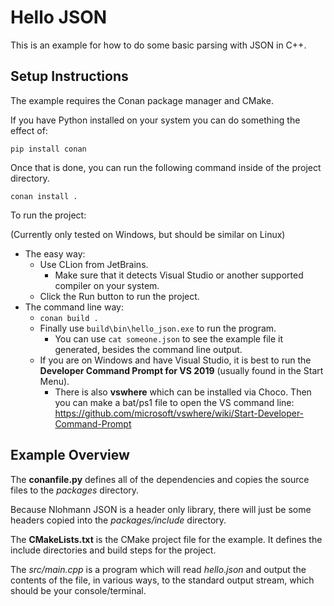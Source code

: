 # Hello JSON

This is an example for how to do some basic parsing with JSON in C++.

## Setup Instructions
The example requires the Conan package manager and CMake.

If you have Python installed on your system you can do something the effect of:

``pip install conan``

Once that is done, you can run the following command inside of the project directory.

``conan install .``

To run the project:

(Currently only tested on Windows, but should be similar on Linux)
* The easy way:
    * Use CLion from JetBrains.
        * Make sure that it detects Visual Studio or another supported compiler on your system.
    * Click the Run button to run the project.
* The command line way:
    * ``conan build .``
    * Finally use ``build\bin\hello_json.exe`` to run the program.
        * You can use ``cat someone.json`` to see the example file it generated, besides the command line output.
    * If you are on Windows and have Visual Studio, it is best to run the **Developer Command Prompt for VS 2019** (usually found in the Start Menu).
        * There is also **vswhere** which can be installed via Choco. Then you can make a bat/ps1 file to open the VS command line: https://github.com/microsoft/vswhere/wiki/Start-Developer-Command-Prompt

## Example Overview
The **conanfile.py** defines all of the dependencies and copies the source files to the _packages_ directory.

Because Nlohmann JSON is a header only library, there will just be some headers copied into the _packages/include_ directory.

The **CMakeLists.txt** is the CMake project file for the example. It defines the include directories and build steps for the project.

The _src/main.cpp_ is a program which will read _hello.json_ and output the contents of the file, in various ways, to the standard output stream, which should be your console/terminal.

